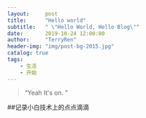```yaml
---
layout:     post
title:      "Hello world"
subtitle:   " \"Hello World, Hello Blog\""
date:       2019-10-24 12:00:00
author:     "TerryRen"
header-img: "img/post-bg-2015.jpg"
catalog: true
tags:
    - 生活
    - 开始
---
```


> “Yeah It's on. ”

##记录小白技术上的点点滴滴

